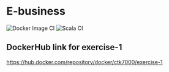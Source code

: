 # E-business
![Docker Image CI](https://github.com/SzymonSmykala/E-business/workflows/Docker%20Image%20CI/badge.svg?branch=master)
![Scala CI](https://github.com/SzymonSmykala/E-business/workflows/Scala%20CI/badge.svg)

## DockerHub link for exercise-1

<https://hub.docker.com/repository/docker/ctk7000/exercise-1>
